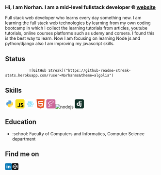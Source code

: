 ###  Hi, I am Norhan. I am a mid-level fullstack developer :globe_with_meridians: [website]
 Full stack web developer who learns every day something new. I am learning the full stack web technologies by learning from my own coding bootcamp in which I collect the learning tutorials from articles, youtube tutorials, online courses platforms such as udemy and corsera. I found this is the best way to learn. Now I am focusing on learning Node js and python/django also I am improving my javascript skills.

## Status
 
               ![GitHub Streak]("https://github-readme-streak-stats.herokuapp.com/?user=Norhanms&theme=algolia")

## Skills 
<img  width='30px' src='https://github.com/edent/SuperTinyIcons/blob/master/images/svg/python.svg' alt='python'/> <img  width='30px' src='https://github.com/edent/SuperTinyIcons/blob/master/images/svg/javascript.svg' alt='javascript'/> <img  width='30px' src='https://github.com/edent/SuperTinyIcons/blob/master/images/svg/react.svg' alt='react'/> <img  width='30px' src='https://github.com/edent/SuperTinyIcons/blob/master/images/svg/html5.svg' alt='html5'/> <img  width='30px' src='https://github.com/edent/SuperTinyIcons/blob/master/images/svg/sass.svg' alt='sass'/><img  width='30px' src='https://img.icons8.com/color/48/000000/nodejs.png' alt='nodejs'/> <img  width='30px' src='https://github.com/edent/SuperTinyIcons/blob/master/images/svg/djangoproject.svg' alt='django'/>

## Education
<ul>
  <li>:school: Faculty of Computers and Informatics, Computer Science department</li>
</ul>

## Find me on
[<img align='left' width='22px' src='https://github.com/edent/SuperTinyIcons/blob/master/images/svg/linkedin.svg' alt='linkedin'/>][linkedin]
[<img align='left' width='22px' src='https://github.com/edent/SuperTinyIcons/blob/master/images/svg/codepen.svg' alt='codepen'/>][codepen]

[website]: https://norhanms.github.io/
[linkedin]: https://www.linkedin.com/in/norhanms/
[codepen]: https://codepen.io/norhanms
